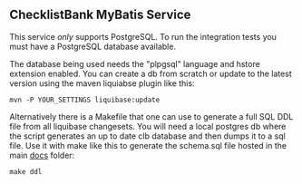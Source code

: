 ChecklistBank MyBatis Service
-----------------------------

This service _only_ supports PostgreSQL. To run the integration tests you must have a PostgreSQL database available.

The database being used needs the "plpgsql" language and hstore extension enabled.
You can create a db from scratch or update to the latest version using the maven liquiabse plugin like this:

    mvn -P YOUR_SETTINGS liquibase:update

Alternatively there is a Makefile that one can use to generate a full SQL DDL file from all liquibase changesets.
You will need a local postgres db where the script generates an up to date clb database and then dumps it to a sql file.
Use it with make like this to generate the schema.sql file hosted in the main [docs](../docs/schema.sql) folder:

    make ddl

    
